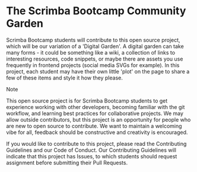 # The Scrimba Bootcamp Community Garden

Scrimba Bootcamp students will contribute to this open source project, which will be our variation of a 'Digital Garden'. A digital garden can take many forms - it could be something like a wiki, a collection of links to interesting resources, code snippets, or maybe there are assets you use frequently in frontend projects (social media SVGs for example). In this project, each student may have their own little 'plot' on the page to share a few of these items and style it how they please.

> [!NOTE]
> This open source project is for Scrimba Bootcamp students to get experience working with other developers, becoming familiar with the git workflow, and learning best practices for collaborative projects. We may allow outside contributors, but this project is an opportunity for people who are new to open source to contribute. We want to maintain a welcoming vibe for all, feedback should be constructive and creativity is encouraged.

 If you would like to contribute to this project, please read the Contributing Guidelines and our Code of Conduct. Our Contributing Guidelines will indicate that this project has Issues, to which students should request assignment before submitting their Pull Requests.
